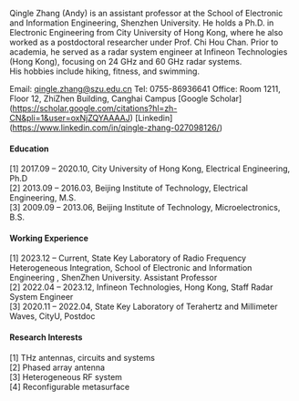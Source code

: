 

 Qingle Zhang (Andy) is an assistant professor at the School of Electronic and Information Engineering, Shenzhen University. He holds a Ph.D. in Electronic Engineering from City University of Hong Kong, where he also worked as a postdoctoral researcher under Prof. Chi Hou Chan. Prior to academia, he served as a radar system engineer at Infineon Technologies (Hong Kong), focusing on 24 GHz and 60 GHz radar systems.\
 His hobbies include hiking, fitness, and swimming.

 Email: qingle.zhang@szu.edu.cn
 Tel:   0755-86936641
 Office:  Room 1211, Floor 12, ZhiZhen Building, Canghai Campus
 [Google Scholar] (https://scholar.google.com/citations?hl=zh-CN&pli=1&user=oxNjZQYAAAAJ)
 [Linkedin] (https://www.linkedin.com/in/qingle-zhang-027098126/)




#### Education
[1]	2017.09 – 2020.10,  City University of Hong Kong,   Electrical Engineering,  Ph.D \
[2]	2013.09 – 2016.03,  Beijing Institute of Technology,  Electrical Engineering,  M.S. \
[3]	2009.09 – 2013.06,  Beijing Institute of Technology,  Microelectronics,       B.S.

#### Working Experience
[1] 2023.12 – Current, 	State Key Laboratory of Radio Frequency Heterogeneous Integration, School of Electronic and Information Engineering , ShenZhen University.	Assistant Professor \
[2] 2022.04 – 2023.12, 	Infineon Technologies, Hong Kong, 	Staff Radar System Engineer \
[3] 2020.11 – 2022.04, 	State Key Laboratory of Terahertz and Millimeter Waves, CityU, 	Postdoc 

#### Research Interests
[1] THz antennas, circuits and systems\
[2] Phased array antenna \
[3] Heterogeneous RF system \
[4] Reconfigurable metasurface 


